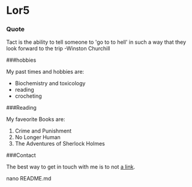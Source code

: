 # Lor5 

### Quote 
Tact is the ability to tell someone to 'go to to hell' in such a way
that they look forward to the trip -Winston Churchill

###hobbies 

My past times and hobbies are:

- Biochemistry and toxicology
- reading 
- crocheting 

###Reading 

My faveorite Books are:

1. Crime and Punishment
2. No Longer Human 
3. The Adventures of Sherlock Holmes

###Contact 

The best way to get in touch with me is to not
 [a link](https://www.wikipedia.org/).


nano README.md

